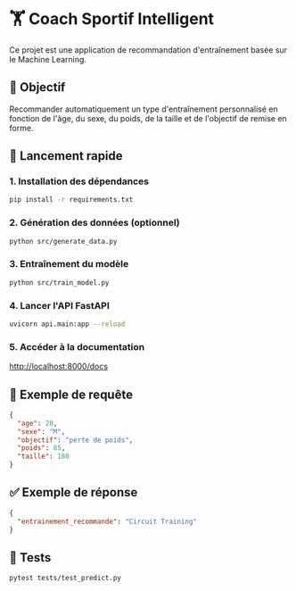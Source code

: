 
# 🏋️ Coach Sportif Intelligent

Ce projet est une application de recommandation d'entraînement basée sur le Machine Learning.

## 📌 Objectif

Recommander automatiquement un type d'entraînement personnalisé en fonction de l'âge, du sexe, du poids, de la taille et de l'objectif de remise en forme.

## 🚀 Lancement rapide

### 1. Installation des dépendances

```bash
pip install -r requirements.txt
```

### 2. Génération des données (optionnel)

```bash
python src/generate_data.py
```

### 3. Entraînement du modèle

```bash
python src/train_model.py
```

### 4. Lancer l'API FastAPI

```bash
uvicorn api.main:app --reload
```

### 5. Accéder à la documentation

[http://localhost:8000/docs](http://localhost:8000/docs)

## 🔎 Exemple de requête

```json
{
  "age": 28,
  "sexe": "M",
  "objectif": "perte de poids",
  "poids": 85,
  "taille": 180
}
```

## ✅ Exemple de réponse

```json
{
  "entrainement_recommande": "Circuit Training"
}
```

## 🧪 Tests

```bash
pytest tests/test_predict.py
```
